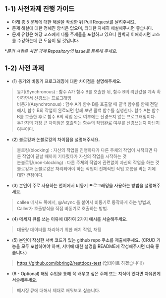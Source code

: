 ## 1-1) 사전과제 진행 가이드

- 아래 총 5 문제에 대한 해설을 작성한 뒤 Pull Request를 날려주세요.
- 문제 해설에 대한 정해진 양식은 없으며, 최대한 자세히 해설해주시면 좋습니다.
- 문제 유형은 해당 코스에서 다룰 주제들을 포함하고 있으니 완벽히 이해하시면 코스를 수강하는데 큰 도움이 될 것입니다.

**문의 사항은 사전 과제 Repository의 Issue로 등록해 주세요.*
  


## 1-2) 사전 과제

- (1) 동기와 비동기 프로그래밍에 대한 차이점을 설명해주세요.
> 동기(Synchronous) : 함수 A가 함수 B를 호출한 뒤, 함수 B의 리턴값을 계속 확인하면서 신경쓰는 프로그래밍
<br> 비동기(Asynchronous) : 함수 A가 함수 B를 호출할 때 콜백 함수를 함께 전달해서, 함수 B의 작업이 완료되면 함께 보낸 콜백 함수를 실행한다. 함수 A는 함수 B를 호출한 후로 함수 B의 작업 완료 여부에는 신경쓰지 않는 프로그래밍이다.
<br> 두가지의 가장 큰 차이점은 호출되는 함수의 작업완료 여부를 신경쓰는지 아닌지 여부이다. 

- (2) 블로킹과 논블로킹의 차이점을 설명해주세요.
> 블로킹(blocking) : 자신의 작업을 진행하다가 다른 주체의 작업이 시작되면 다른 작업이 끝날 때까지 기다렸다가 자신의 작업을 시작하는 것
<br> 논블로킹(non-blocking) : 다른 주체의 작업에 관련없이 자신의 작업을 하는 것
<br> 블로킹과 논블로킹은 처리되어야 하는 작업이 전체적인 작업 흐름을 막는 지에 대한 관점이다.

- (3) 본인이 주로 사용하는 언어에서 비동기 프로그래밍을 사용하는 방법을 설명해주세요.
> callee 메서드 쪽에서, @Async 를 붙여서 비동기로 동작하게 하는 방법과, Caller가 호출방식을 직접 비동기로 호출하는 방법. 

- (4) 메세지 큐를 쓰는 이유에 대하여 2가지 예시를 서술해주세요.
> 대용량 데이터를 처리하기 위한 배치 작업, 채팅 

- (5) 본인이 작성한 서버 코드가 있는 github repo 주소를 제출해주세요. (CRUD 기능을 모두 포함하여야 하며, 서버에 대한 설명을 README에 작성해주시면 더욱 좋습니다.) 
> https://github.com/bbring2/restdocs-test 
(업데이트 하겠습니다!)

- (6 - Optional) 해당 수업을 통해 꼭 배우고 싶은 주제 또는 지식이 있다면 자유롭게 서술해주세요.
> 메시징 큐에 대해서 제대로 배워보고 싶습니다. 
